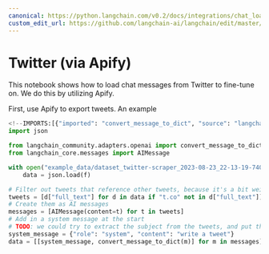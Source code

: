 ```yaml
---
canonical: https://python.langchain.com/v0.2/docs/integrations/chat_loaders/twitter/
custom_edit_url: https://github.com/langchain-ai/langchain/edit/master/docs/docs/integrations/chat_loaders/twitter.ipynb
---
```


# Twitter (via Apify)

This notebook shows how to load chat messages from Twitter to fine-tune on. We do this by utilizing Apify. 

First, use Apify to export tweets. An example


```python
<!--IMPORTS:[{"imported": "convert_message_to_dict", "source": "langchain_community.adapters.openai", "docs": "https://api.python.langchain.com/en/latest/adapters/langchain_community.adapters.openai.convert_message_to_dict.html", "title": "Twitter (via Apify)"}, {"imported": "AIMessage", "source": "langchain_core.messages", "docs": "https://api.python.langchain.com/en/latest/messages/langchain_core.messages.ai.AIMessage.html", "title": "Twitter (via Apify)"}]-->
import json

from langchain_community.adapters.openai import convert_message_to_dict
from langchain_core.messages import AIMessage
```


```python
with open("example_data/dataset_twitter-scraper_2023-08-23_22-13-19-740.json") as f:
    data = json.load(f)
```


```python
# Filter out tweets that reference other tweets, because it's a bit weird
tweets = [d["full_text"] for d in data if "t.co" not in d["full_text"]]
# Create them as AI messages
messages = [AIMessage(content=t) for t in tweets]
# Add in a system message at the start
# TODO: we could try to extract the subject from the tweets, and put that in the system message.
system_message = {"role": "system", "content": "write a tweet"}
data = [[system_message, convert_message_to_dict(m)] for m in messages]
```